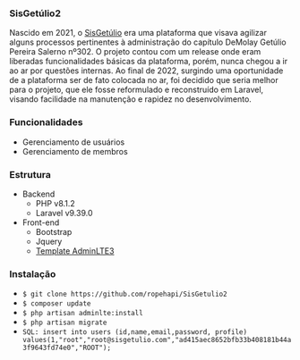 ### SisGetúlio2

Nascido em 2021, o [SisGetúlio]("https://github.com/ropehapi/SisGetulio") era uma plataforma que visava agilizar alguns processos pertinentes à administração do capítulo DeMolay Getúlio Pereira Salerno nº302. O projeto contou com um release onde eram liberadas funcionalidades básicas da plataforma, porém, nunca chegou a ir ao ar por questões internas.
Ao final de 2022, surgindo uma oportunidade de a plataforma ser de fato colocada no ar, foi decidido que seria melhor para o projeto, que ele fosse reformulado e reconstruído em Laravel, visando facilidade na manutenção e rapidez no desenvolvimento.

### Funcionalidades
- Gerenciamento de usuários
- Gerenciamento de membros

### Estrutura
- Backend
    - PHP v8.1.2
    - Laravel v9.39.0
- Front-end
    - Bootstrap
    - Jquery
    - [Template AdminLTE3](https://github.com/jeroennoten/Laravel-AdminLTE)

### Instalação
- `$ git clone https://github.com/ropehapi/SisGetulio2`
- `$ composer update`
- `$ php artisan adminlte:install`
- `$ php artisan migrate`
- `SQL: insert into users (id,name,email,password, profile) values(1,"root","root@sisgetulio.com","ad415aec8652bfb33b408181b44a3f9643fd74e0","ROOT");`
